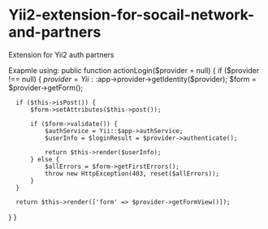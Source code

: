 # Yii2-extension-for-socail-network-and-partners
Extension for Yii2 auth partners

Exapmle using:
public function actionLogin($provider = null) {
  if ($provider !== null) {
      $provider = Yii::$app->provider->getIdentity($provider);
      $form = $provider->getForm();
      
      if ($this->isPost()) {
          $form->setAttributes($this->post());

          if ($form->validate()) {
              $authService = Yii::$app->authService;
              $userInfo = $loginResult = $provider->authenticate();
              
              return $this->render($userInfo);
          } else {
              $allErrors = $form->getFirstErrors();
              throw new HttpException(403, reset($allErrors));
          }
      }

      return $this->render(['form' => $provider->getFormView()]);
  }
}
